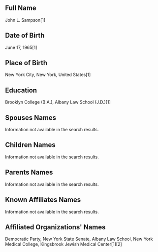 ## Full Name
John L. Sampson[1]

## Date of Birth
June 17, 1965[1]

## Place of Birth
New York City, New York, United States[1]

## Education
Brooklyn College (B.A.), Albany Law School (J.D.)[1]

## Spouses Names
Information not available in the search results.

## Children Names
Information not available in the search results.

## Parents Names
Information not available in the search results.

## Known Affiliates Names
Information not available in the search results.

## Affiliated Organizations' Names
Democratic Party, New York State Senate, Albany Law School, New York Medical College, Kingsbrook Jewish Medical Center[1][2]

